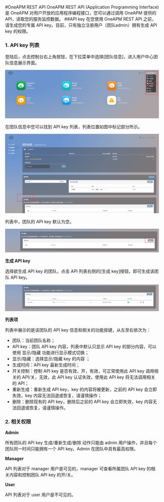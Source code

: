 #OneAPM REST API
OneAPM REST API (Application Programming Interface) 是 OneAPM 对用户开放的应用程序编程接口，您可以通过调用 OneAPM 提供的 API，读取您的服务监控数据。
##API key
在您使用 OneAPM REST API 之前，请生成您的专属 API key。目前，只有独立注册用户（团队admin）拥有生成 API key 的权限。
### 1. API key 列表
登陆后，点击控制台右上角按钮，在下拉菜单中选择[团队信息]，进入用户中心团队信息展示界面。

![](/images/user_info.png)

在团队信息中您可以找到 API key 列表，列表位置如图中标记部分所示。

![](/images/info_API.png)

列表中，团队的 API key 默认为空。

![](/images/API_default.png)

**生成 API key**

选择欲生成 API key 的团队，点击 API 列表右侧的[生成 key]按钮，即可生成该团队 API key。

![](/images/API_create.png)

**列表项**

列表中展示的是该团队的 API key 信息和相关的功能按键，从左至右依次为：
* 团队：当前团队名称；
* API key：团队 API key 内容，列表中默认只显示 API key 的部分内容，可以使用 显示/隐藏 功能进行显示模式切换；
* 显示/隐藏：选择显示/隐藏 key 的内容 ；
* 生成时间：API key 最新生成时间；
* 开关控制：控制 API key 是否有效，开，有效，可正常使用此 API key 调用相关的 API/关，无效，此 API key 认证失效，使用此 API key 将无法调用相关的 API；
* 重新生成：重新生成 API key，key 的内容将被更新，之前的 API key 会立即失效，key 内容无法回退或恢复，请谨慎操作；
* 删除：删除现有的 API key，删除后之前的 API key 会立即失效，key 内容无法回退或恢复，请谨慎操作。

### 2. 相关权限

**Admin** 

所有团队的 API key 生成/重新生成/删除 动作只能由 admin 用户操作，并且每个团队同一时间只能拥有一个 API key。Admin 在团队中具有最高权限。

**Manager**

API 列表对于 manager 用户是可见的，manager 可查看所属团队 API key 的相关内容和控制团队 API key 的开/关。

**User**

API 列表对于 user 用户是不可见的。

